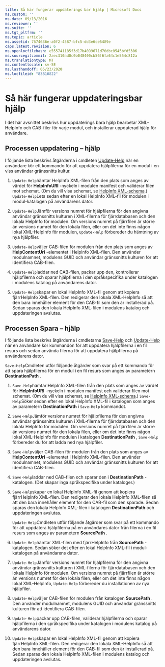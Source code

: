 ```yaml
---
title: Så här fungerar uppdaterings bar hjälp | Microsoft Docs
ms.custom: ''
ms.date: 09/13/2016
ms.reviewer: ''
ms.suite: ''
ms.tgt_pltfrm: ''
ms.topic: article
ms.assetid: 7674636e-a0f2-4587-bfc5-dd3e6ce5489e
caps.latest.revision: 6
ms.openlocfilehash: e555741185f3d17b4099671d70dbc0545bfd5306
ms.sourcegitcommit: 2aec310ad0c0b048400cb56f6fa64c1e554c812a
ms.translationtype: MT
ms.contentlocale: sv-SE
ms.lasthandoff: 05/23/2020
ms.locfileid: "83810822"
---
```

# <a name="how-updatable-help-works"></a>Så här fungerar uppdateringsbar hjälp

I det här avsnittet beskrivs hur uppdaterings bara hjälp bearbetar XML-HelpInfo och CAB-filer för varje modul, och installerar uppdaterad hjälp för användare.

## <a name="the-update-help-process"></a>Processen uppdatering – hjälp

I följande lista beskrivs åtgärderna i cmdleten [Update-Help](/powershell/module/Microsoft.PowerShell.Core/Update-Help) när en användare kör ett kommando för att uppdatera hjälpfilerna för en modul i en viss användar gränssnitts kultur.

1. `Update-Help`hämtar HelpInfo XML-filen från den plats som anges av värdet för **HelpInfoURI** -nyckeln i modulen manifest och validerar filen mot schemat. (Om du vill visa schemat, se [HelpInfo XML-schema](./helpinfo-xml-schema.md).) `Update-Help`Leta sedan efter en lokal HelpInfo XML-fil för modulen i modul-katalogen på användarens dator.

2. `Update-Help`Jämför versions numret för hjälpfilerna för den angivna användar gränssnitts kulturen i XML-filerna för fjärrdatabasen och den lokala HelpInfo för modulen. Om versions numret på fjärrfilen är större än versions numret för den lokala filen, eller om det inte finns någon lokal XML-HelpInfo för modulen, `Update-Help` förbereder du hämtning av nya hjälpfiler.

3. `Update-Help`väljer CAB-filen för modulen från den plats som anges av **HelpContentUri** -elementet i HelpInfo XML-filen. Den använder modulnamnet, modulens GUID och användar gränssnitts kulturen för att identifiera CAB-filen.

4. `Update-Help`laddar ned CAB-filen, packar upp den, kontrollerar hjälpfilerna och sparar hjälpfilerna i den språkspecifika under katalogen i modulens katalog på användarens dator.

5. `Update-Help`skapar en lokal HelpInfo XML-fil genom att kopiera fjärrHelpInfo XML-filen. Den redigerar den lokala XML-HelpInfo så att den bara innehåller element för den CAB-fil som den är installerad på. Sedan sparas den lokala HelpInfo XML-filen i modulens katalog och uppdateringen avslutas.

## <a name="the-save-help-process"></a>Processen Spara – hjälp

I följande lista beskrivs åtgärderna i cmdletarna [Save-Help](/powershell/module/Microsoft.PowerShell.Core/Save-Help) och [Update-Help](/powershell/module/Microsoft.PowerShell.Core/Update-Help) när en användare kör kommandon för att uppdatera hjälpfilerna i en fil resurs och sedan använda filerna för att uppdatera hjälpfilerna på användarens dator.

`Save-Help`Cmdleten utför följande åtgärder som svar på ett kommando för att spara hjälpfilerna för en modul i en fil resurs som anges av parametern **DestinationPath** .

1. `Save-Help`hämtar HelpInfo XML-filen från den plats som anges av värdet för **HelpInfoURI** -nyckeln i modulen manifest och validerar filen mot schemat. (Om du vill visa schemat, se [HelpInfo XML-schema](./helpinfo-xml-schema.md).) `Save-Help`Söker sedan efter en lokal HelpInfo XML-fil i katalogen som anges av parametern **DestinationPath** i `Save-Help` kommandot.

2. `Save-Help`Jämför versions numret för hjälpfilerna för den angivna användar gränssnitts kulturen i XML-filerna för fjärrdatabasen och den lokala HelpInfo för modulen. Om versions numret på fjärrfilen är större än versions numret för den lokala filen, eller om det inte finns någon lokal XML-HelpInfo för modulen i katalogen **DestinationPath** , `Save-Help` förbereder du för att ladda ned nya hjälpfiler.

3. `Save-Help`väljer CAB-filen för modulen från den plats som anges av **HelpContentUri** -elementet i HelpInfo XML-filen. Den använder modulnamnet, modulens GUID och användar gränssnitts kulturen för att identifiera CAB-filen.

4. `Save-Help`laddar ned CAB-filen och sparar den i **DestinationPath** -katalogen. (Det skapar inga språkspecifika under kataloger.)

5. `Save-Help`skapar en lokal HelpInfo XML-fil genom att kopiera fjärrHelpInfo XML-filen. Den redigerar den lokala HelpInfo XML-filen så att den bara innehåller element för den CAB-fil som den sparade. Sedan sparas den lokala HelpInfo XML-filen i katalogen **DestinationPath** och uppdateringen avslutas.

   `Update-Help`Cmdleten utför följande åtgärder som svar på ett kommando för att uppdatera hjälpfilerna på en användares dator från filerna i en fil resurs som anges av parametern **SourcePath** .

1. `Update-Help`hämtar XML-filen med fjärrHelpInfo från **SourcePath** -katalogen. Sedan söker det efter en lokal HelpInfo XML-fil i modul-katalogen på användarens dator.

2. `Update-Help`Jämför versions numret för hjälpfilerna för den angivna användar gränssnitts kulturen i XML-filerna för fjärrdatabasen och den lokala HelpInfo för modulen. Om versions numret på fjärrfilen är större än versions numret för den lokala filen, eller om det inte finns någon lokal XML-HelpInfo, `Update-Help` förbereder du installationen av nya hjälpfiler.

3. `Update-Help`väljer CAB-filen för modulen från katalogen **SourcePath** . Den använder modulnamnet, modulens GUID och användar gränssnitts kulturen för att identifiera CAB-filen.

4. `Update-Help`packar upp CAB-filen, validerar hjälpfilerna och sparar hjälpfilerna i den språkspecifika under katalogen i modulens katalog på användarens dator.

5. `Update-Help`skapar en lokal HelpInfo XML-fil genom att kopiera fjärrHelpInfo XML-filen. Den redigerar den lokala XML-HelpInfo så att den bara innehåller element för den CAB-fil som den är installerad på. Sedan sparas den lokala HelpInfo XML-filen i modulens katalog och uppdateringen avslutas.
